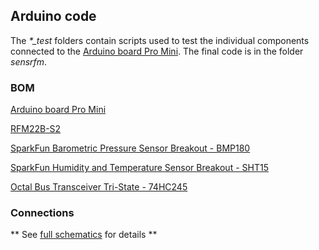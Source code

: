 ## Arduino code

The *\*_test* folders contain scripts used to test the individual components connected to the [Arduino board Pro Mini][1].
The final code is in the folder *sensrfm*.

### BOM 
[Arduino board Pro Mini][1]

[RFM22B-S2][2]

[SparkFun Barometric Pressure Sensor Breakout - BMP180][3]

[SparkFun Humidity and Temperature Sensor Breakout - SHT15][4]

[Octal Bus Transceiver Tri-State - 74HC245][5]

### Connections

** See [full schematics][6] for details **


[1]: https://www.arduino.cc/en/Main/ArduinoBoardProMini
[2]: https://www.sparkfun.com/products/retired/10154
[3]: https://github.com/sparkfun/BMP180_Breakout_Arduino_Library
[4]: https://github.com/sparkfun/SHT15_Breakout
[5]: http://www.futurlec.com/74HC/74HC245.shtml
[6]: https://github.com/istvanzk/WStation/blob/master/docs/arduino_wstation.pdf
